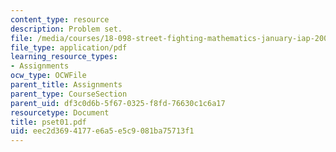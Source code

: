 ```yaml
---
content_type: resource
description: Problem set.
file: /media/courses/18-098-street-fighting-mathematics-january-iap-2008/eec2d3694177e6a5e5c9081ba75713f1_pset01.pdf
file_type: application/pdf
learning_resource_types:
- Assignments
ocw_type: OCWFile
parent_title: Assignments
parent_type: CourseSection
parent_uid: df3c0d6b-5f67-0325-f8fd-76630c1c6a17
resourcetype: Document
title: pset01.pdf
uid: eec2d369-4177-e6a5-e5c9-081ba75713f1
---
```

